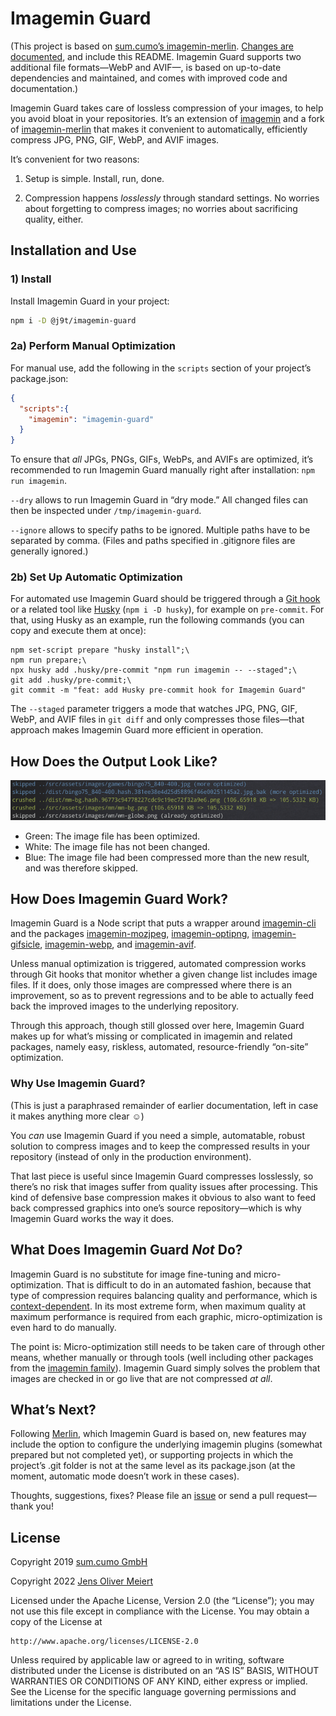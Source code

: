 # Imagemin Guard

(This project is based on [sum.cumo’s imagemin-merlin](https://github.com/sumcumo/imagemin-merlin). [Changes are documented](https://github.com/sumcumo/imagemin-merlin/compare/master...j9t:master), and include this README. Imagemin Guard supports two additional file formats—WebP and AVIF—, is based on up-to-date dependencies and maintained, and comes with improved code and documentation.)

Imagemin Guard takes care of lossless compression of your images, to help you avoid bloat in your repositories. It’s an extension of [imagemin](https://www.npmjs.com/package/imagemin) and a fork of [imagemin-merlin](https://github.com/sumcumo/imagemin-merlin) that makes it convenient to automatically, efficiently compress JPG, PNG, GIF, WebP, and AVIF images.

It’s convenient for two reasons:

1. Setup is simple. Install, run, done.

2. Compression happens _losslessly_ through standard settings. No worries about forgetting to compress images; no worries about sacrificing quality, either.

## Installation and Use

### 1) Install

Install Imagemin Guard in your project:

```bash
npm i -D @j9t/imagemin-guard
```

### 2a) Perform Manual Optimization

For manual use, add the following in the `scripts` section of your project’s package.json:

```json
{
  "scripts":{
    "imagemin": "imagemin-guard"
  }
}
```

To ensure that _all_ JPGs, PNGs, GIFs, WebPs, and AVIFs are optimized, it’s recommended to run Imagemin Guard manually right after installation: `npm run imagemin`.

`--dry` allows to run Imagemin Guard in “dry mode.” All changed files can then be inspected under `/tmp/imagemin-guard`.

`--ignore` allows to specify paths to be ignored. Multiple paths have to be separated by comma. (Files and paths specified in .gitignore files are generally ignored.)

### 2b) Set Up Automatic Optimization

For automated use Imagemin Guard should be triggered through a [Git hook](https://git-scm.com/book/en/v2/Customizing-Git-Git-Hooks) or a related tool like [Husky](https://github.com/typicode/husky) (`npm i -D husky`), for example on `pre-commit`. For that, using Husky as an example, run the following commands (you can copy and execute them at once):

```console
npm set-script prepare "husky install";\
npm run prepare;\
npx husky add .husky/pre-commit "npm run imagemin -- --staged";\
git add .husky/pre-commit;\
git commit -m "feat: add Husky pre-commit hook for Imagemin Guard"
```

The `--staged` parameter triggers a mode that watches JPG, PNG, GIF, WebP, and AVIF files in `git diff` and only compresses those files—that approach makes Imagemin Guard more efficient in operation.

## How Does the Output Look Like?

![Screenshot of Imagemin Guard’s predecessor, Merlin, in operation.](https://raw.githubusercontent.com/j9t/imagemin-guard/master/media/output.png)

* Green: The image file has been optimized.
* White: The image file has not been changed.
* Blue: The image file had been compressed more than the new result, and was therefore skipped.

## How Does Imagemin Guard Work?

Imagemin Guard is a Node script that puts a wrapper around [imagemin-cli](https://www.npmjs.com/package/imagemin-cli) and the packages [imagemin-mozjpeg](https://www.npmjs.com/package/imagemin-mozjpeg), [imagemin-optipng](https://www.npmjs.com/package/imagemin-optipng), [imagemin-gifsicle](https://www.npmjs.com/package/imagemin-gifsicle), [imagemin-webp](https://www.npmjs.com/package/imagemin-webp), and [imagemin-avif](https://www.npmjs.com/package/imagemin-avif).

Unless manual optimization is triggered, automated compression works through Git hooks that monitor whether a given change list includes image files. If it does, only those images are compressed where there is an improvement, so as to prevent regressions and to be able to actually feed back the improved images to the underlying repository.

Through this approach, though still glossed over here, Imagemin Guard makes up for what’s missing or complicated in imagemin and related packages, namely easy, riskless, automated, resource-friendly “on-site” optimization.

### Why Use Imagemin Guard?

(This is just a paraphrased remainder of earlier documentation, left in case it makes anything more clear ☺️)

You _can_ use Imagemin Guard if you need a simple, automatable, robust solution to compress images and to keep the compressed results in your repository (instead of only in the production environment).

That last piece is useful since Imagemin Guard compresses losslessly, so there’s no risk that images suffer from quality issues after processing. This kind of defensive base compression makes it obvious to also want to feed back compressed graphics into one’s source repository—which is why Imagemin Guard works the way it does.

## What Does Imagemin Guard _Not_ Do?

Imagemin Guard is no substitute for image fine-tuning and micro-optimization. That is difficult to do in an automated fashion, because that type of compression requires balancing quality and performance, which is [context-dependent](https://meiert.com/en/blog/understanding-image-compression/). In its most extreme form, when maximum quality at maximum performance is required from each graphic, micro-optimization is even hard to do manually.

The point is: Micro-optimization still needs to be taken care of through other means, whether manually or through tools (well including other packages from the [imagemin family](https://github.com/imagemin)). Imagemin Guard simply solves the problem that images are checked in or go live that are not compressed _at all_.

## What’s Next?

Following [Merlin](https://github.com/sumcumo/imagemin-merlin), which Imagemin Guard is based on, new features may include the option to configure the underlying imagemin plugins (somewhat prepared but not completed yet), or supporting projects in which the project’s .git folder is not at the same level as its package.json (at the moment, automatic mode doesn’t work in these cases).

Thoughts, suggestions, fixes? Please file an [issue](https://github.com/j9t/imagemin-guard/issues/new) or send a pull request—thank you!

## License

Copyright 2019 [sum.cumo GmbH](https://www.sumcumo.com/)

Copyright 2022 [Jens Oliver Meiert](https://meiert.com/en/)

Licensed under the Apache License, Version 2.0 (the “License”); you may not use this file except in compliance with the License. You may obtain a copy of the License at

    http://www.apache.org/licenses/LICENSE-2.0

Unless required by applicable law or agreed to in writing, software distributed under the License is distributed on an “AS IS” BASIS, WITHOUT WARRANTIES OR CONDITIONS OF ANY KIND, either express or implied. See the License for the specific language governing permissions and limitations under the License.